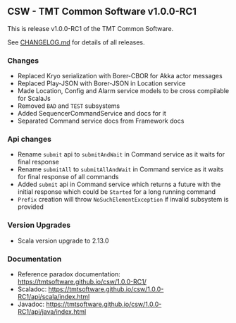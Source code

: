 
## CSW - TMT Common Software v1.0.0-RC1

This is release v1.0.0-RC1 of the TMT Common Software.

See [CHANGELOG.md](CHANGELOG.md) for details of all releases.

### Changes
- Replaced Kryo serialization with Borer-CBOR for Akka actor messages
- Replaced Play-JSON with Borer-JSON in Location service
- Made Location, Config and Alarm service models to be cross compilable for ScalaJs
- Removed `BAD` and `TEST` subsystems
- Added SequencerCommandService and docs for it
- Separated Command service docs from Framework docs

### Api changes
- Rename `submit` api to `submitAndWait` in Command service as it waits for final response
- Rename `submitAll` to `submitAllAndWait` in Command service as it waits for final response of all commands 
- Added `submit` api in Command service which returns a future with the initial response which could be `Started` for a long running command
- `Prefix` creation will throw `NoSuchElementException` if invalid subsystem is provided 

### Version Upgrades
- Scala version upgrade to 2.13.0

### Documentation
- Reference paradox documentation: https://tmtsoftware.github.io/csw/1.0.0-RC1/
- Scaladoc: https://tmtsoftware.github.io/csw/1.0.0-RC1/api/scala/index.html
- Javadoc: https://tmtsoftware.github.io/csw/1.0.0-RC1/api/java/index.html